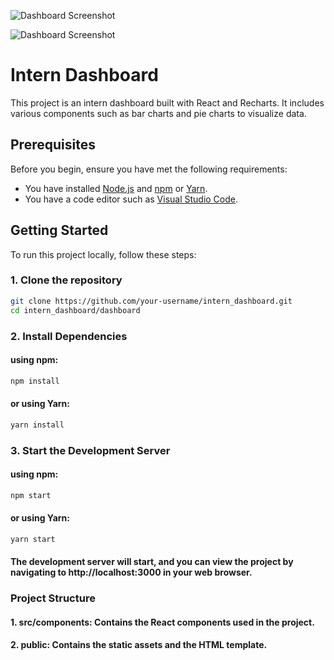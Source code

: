 ![Dashboard Screenshot](https://res.cloudinary.com/dvnrlqqpq/image/upload/v1738692622/Screenshot_2025-02-04_233844_khtusw.png)

![Dashboard Screenshot](https://res.cloudinary.com/dvnrlqqpq/image/upload/v1738692622/Screenshot_2025-02-04_233909_m2z631.png)

# Intern Dashboard

This project is an intern dashboard built with React and Recharts. It includes various components such as bar charts and pie charts to visualize data.

## Prerequisites

Before you begin, ensure you have met the following requirements:
- You have installed [Node.js](https://nodejs.org/) and [npm](https://www.npmjs.com/) or [Yarn](https://yarnpkg.com/).
- You have a code editor such as [Visual Studio Code](https://code.visualstudio.com/).

## Getting Started

To run this project locally, follow these steps:

### 1. Clone the repository

```sh
git clone https://github.com/your-username/intern_dashboard.git
cd intern_dashboard/dashboard
```

### 2. Install Dependencies
#### using npm:

```sh
npm install
```
#### or using Yarn:

```sh
yarn install
```
### 3. Start the Development Server
#### using npm:

```sh
npm start
```
#### or using Yarn:

```sh 
yarn start
```

#### The development server will start, and you can view the project by navigating to http://localhost:3000 in your web browser.

### Project Structure

#### 1. src/components: Contains the React components used in the project.
#### 2. public: Contains the static assets and the HTML template.
